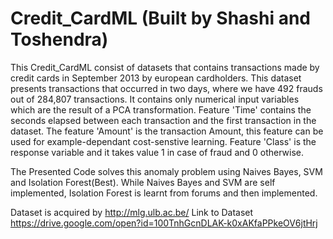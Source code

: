 # Credit_CardML (Built by Shashi and Toshendra)
This Credit_CardML consist of datasets that contains transactions made by credit cards in September 2013 by european cardholders. This dataset presents transactions that occurred in two days, where we have 492 frauds out of 284,807 transactions. It contains only numerical input variables which are the result of a PCA transformation. Feature 'Time' contains the seconds elapsed between each transaction and the first transaction in the dataset. The feature 'Amount' is the transaction Amount, this feature can be used for example-dependant cost-senstive learning. Feature 'Class' is the response variable and it takes value 1 in case of fraud and 0 otherwise.

The Presented Code solves this anomaly problem using Naives Bayes, SVM and Isolation Forest(Best). While Naives Bayes and SVM are self implemented, Isolation Forest is learnt from forums and then implemented.

Dataset is acquired by http://mlg.ulb.ac.be/ 
Link to Dataset https://drive.google.com/open?id=100TnhGcnDLAK-k0xAKfaPPkeOV6jtHrj
